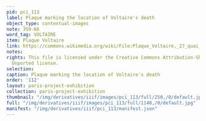 ```yaml
---
pid: pci_113
label: Plaque marking the location of Voltaire's death
object_type: contextual-images
note: 359-66
word_tag: VOLTAIRE
item: Plaque Voltaire
link: https://commons.wikimedia.org/wiki/File:Plaque_Voltaire,_27_quai_Voltaire,_Paris_7_(2).jpg
notes: 
rights: This file is licensed under the Creative Commons Attribution-Share Alike 3.0
  Unported license.
selection: 
caption: Plaque marking the location of Voltaire's death
order: '112'
layout: paris-project-exhibition
collection: paris-project-exhibition
thumbnail: "/img/derivatives/iiif/images/pci_113/full/250,/0/default.jpg"
full: "/img/derivatives/iiif/images/pci_113/full/1140,/0/default.jpg"
manifest: "/img/derivatives/iiif/pci_113/manifest.json"
---
```

